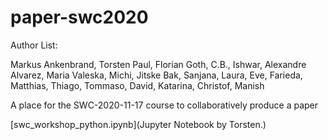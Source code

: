 # paper-swc2020

Author List:


Markus Ankenbrand, Torsten Paul, Florian Goth, C.B., Ishwar, Alexandre Alvarez, Maria Valeska, Michi, Jitske Bak, Sanjana, Laura, Eve, Farieda, Matthias, Thiago, Tommaso, David, Katarina, Christof, Manish


A place for the SWC-2020-11-17 course to collaboratively produce a paper

[swc_workshop_python.ipynb](Jupyter Notebook by Torsten.)

